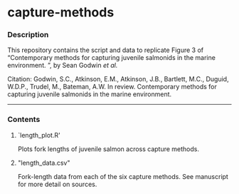 # capture-methods

### Description ###
This repository contains the script and data to replicate Figure 3 of “Contemporary methods for capturing juvenile salmonids in the marine environment. ”, by Sean Godwin _et al._

Citation: Godwin, S.C., Atkinson, E.M., Atkinson, J.B., Bartlett, M.C., Duguid, W.D.P., Trudel, M., Bateman, A.W. In review. Contemporary methods for capturing juvenile salmonids in the marine environment. 

-----
### Contents ###

1. `length_plot.R'
   
   Plots fork lengths of juvenile salmon across capture methods.
2. "length_data.csv"

   Fork-length data from each of the six capture methods. See manuscript for more detail on sources.
